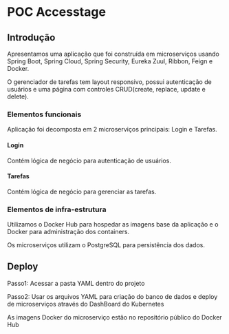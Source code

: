 # POC Accesstage #

## Introdução ##

Apresentamos uma aplicação que foi construída em microserviços usando Spring Boot, Spring Cloud, Spring Security, Eureka Zuul, Ribbon, Feign e Docker.

O gerenciador de tarefas tem layout responsivo, possui autenticação de usuários e uma página com controles CRUD(create, replace, update e delete).

### Elementos funcionais ###

Aplicação foi decomposta em 2 microserviços principais: Login e Tarefas.

#### Login ####

Contém lógica de negócio para autenticação de usuários.

#### Tarefas ####

Contém lógica de negócio para gerenciar as tarefas.

### Elementos de infra-estrutura ###

Utilizamos o Docker Hub para hospedar as imagens base da aplicação e o Docker para administração dos containers.

Os microserviços utilizam o PostgreSQL para persistência dos dados.


## Deploy ##

Passo1: Acessar a pasta YAML dentro do projeto

Passo2: Usar os arquivos YAML para  criação do banco de dados e deploy de microserviços através do DashBoard do Kubernetes

As imagens Docker do microserviço estão no repositório público do Docker Hub
